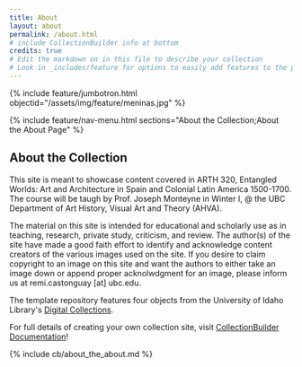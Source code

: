 ```yaml
---
title: About
layout: about
permalink: /about.html
# include CollectionBuilder info at bottom
credits: true
# Edit the markdown on in this file to describe your collection
# Look in _includes/feature for options to easily add features to the page
---
```


{% include feature/jumbotron.html objectid="/assets/img/feature/meninas.jpg" %}

{% include feature/nav-menu.html sections="About the Collection;About the About Page" %}

## About the Collection

This site is meant to showcase content covered in ARTH 320, Entangled Worlds: Art and Architecture in Spain and Colonial Latin America 1500-1700. The course will be taugh by Prof. Joseph Monteyne in Winter I, @ the UBC Department of Art History, Visual Art and Theory (AHVA).

The material on this site is intended for educational and scholarly use as in teaching, research, private study, criticism, and review. The author(s) of the site have made a good faith effort to identify and acknowledge content creators of the various images used on the site. If you desire to claim copyright to an image on this site and want the authors to either take an image down or append proper acknolwdgment for an image, please inform us at remi.castonguay [at] ubc.edu. 


The template repository features four objects from the University of Idaho Library's [Digital Collections](https://www.lib.uidaho.edu/digital).

For full details of creating your own collection site, visit [CollectionBuilder Documentation](https://collectionbuilder.github.io/cb-docs/)!

<!-- IMPORTANT!!! DELETE this comment and the include below when you are finished editing this page for your collection. The include below introduces about page features. They will show up on your collection's about page until you delete it.  -->
{% include cb/about_the_about.md %}
